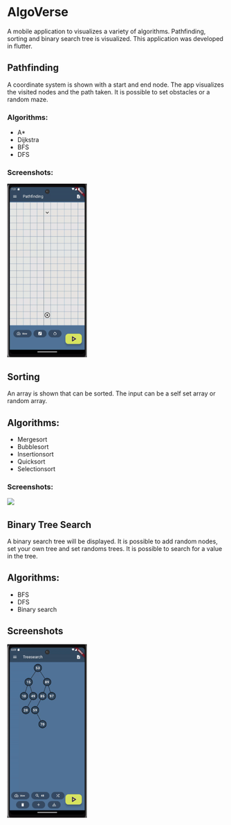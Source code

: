 # AlgoVerse

A mobile application to visualizes a variety of algorithms. Pathfinding, sorting and binary search tree is visualized.
This application was developed in flutter.

## Pathfinding

A coordinate system is shown with a start and end node. The app visualizes the visited nodes and the path taken. It is possible to set obstacles or a random maze.

### Algorithms:

- A\*
- Dijkstra
- BFS
- DFS

### Screenshots:
<img src="./gifs/pathfinding.gif" height=400/>


## Sorting

An array is shown that can be sorted. The input can be a self set array or random array.   

## Algorithms:

- Mergesort
- Bubblesort
- Insertionsort
- Quicksort
- Selectionsort

### Screenshots:
<img src="./gifs/sorting.gif" height=400 />


## Binary Tree Search

A binary search tree will be displayed. It is possible to add random nodes, set your own tree and set randoms trees. It is possible to search for a value in the tree.

## Algorithms:
- BFS
- DFS
- Binary search

## Screenshots
<img src="./gifs/binarytreesearch.gif" height=400 />